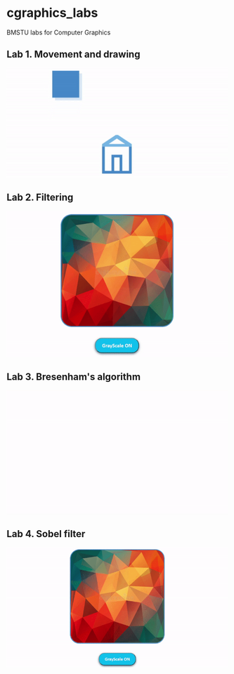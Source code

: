 # cgraphics_labs
BMSTU labs for Computer Graphics 

## Lab 1. Movement and drawing
![Lab 1 work demonstration](images/lab1_cg.gif)

## Lab 2. Filtering
![Lab 2 work demonstration](images/lab02.gif)

## Lab 3. Bresenham's algorithm
![Lab 3 work demonstration](images/lab03.gif)

## Lab 4. Sobel filter
![Lab 4 work demonstration](images/lab04.gif)